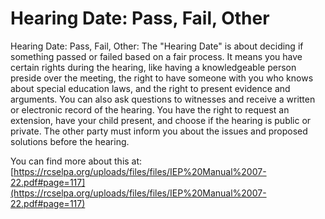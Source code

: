 # Hearing Date: Pass, Fail, Other
Hearing Date: Pass, Fail, Other: The "Hearing Date" is about deciding if something passed or failed based on a fair process. It means you have certain rights during the hearing, like having a knowledgeable person preside over the meeting, the right to have someone with you who knows about special education laws, and the right to present evidence and arguments. You can also ask questions to witnesses and receive a written or electronic record of the hearing. You have the right to request an extension, have your child present, and choose if the hearing is public or private. The other party must inform you about the issues and proposed solutions before the hearing.

You can find more about this at: [https://rcselpa.org/uploads/files/files/IEP%20Manual%2007-22.pdf#page=117](https://rcselpa.org/uploads/files/files/IEP%20Manual%2007-22.pdf#page=117)
